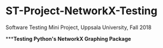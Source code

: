 # ST-Project-NetworkX-Testing
Software Testing Mini Project, Uppsala University, Fall 2018

*****Testing Python's NetworkX Graphing Package**
